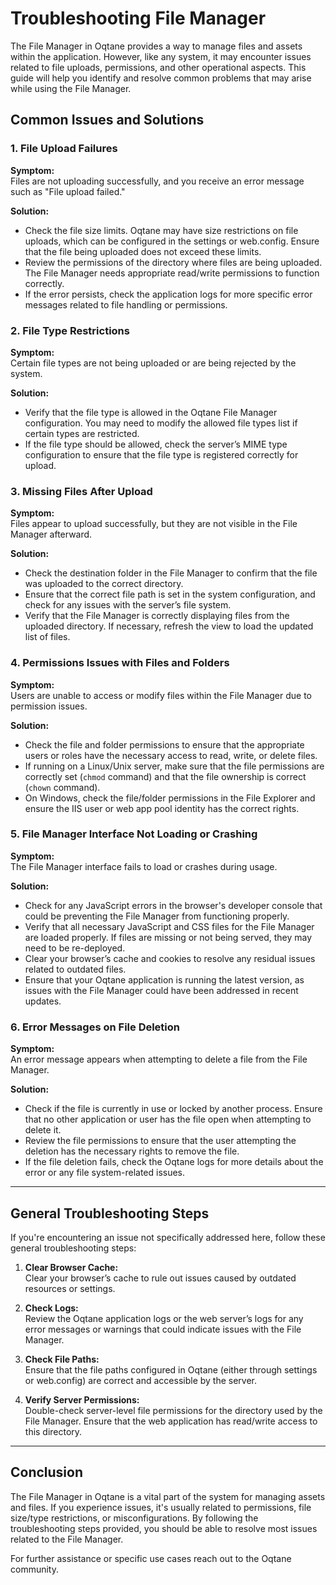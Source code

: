 # Troubleshooting File Manager

The File Manager in Oqtane provides a way to manage files and assets within the application. However, like any system, it may encounter issues related to file uploads, permissions, and other operational aspects. This guide will help you identify and resolve common problems that may arise while using the File Manager.

## Common Issues and Solutions

### 1. File Upload Failures

**Symptom:**  
Files are not uploading successfully, and you receive an error message such as "File upload failed."

**Solution:**  
- Check the file size limits. Oqtane may have size restrictions on file uploads, which can be configured in the settings or web.config. Ensure that the file being uploaded does not exceed these limits.
- Review the permissions of the directory where files are being uploaded. The File Manager needs appropriate read/write permissions to function correctly.
- If the error persists, check the application logs for more specific error messages related to file handling or permissions.

### 2. File Type Restrictions

**Symptom:**  
Certain file types are not being uploaded or are being rejected by the system.

**Solution:**  
- Verify that the file type is allowed in the Oqtane File Manager configuration. You may need to modify the allowed file types list if certain types are restricted.
- If the file type should be allowed, check the server’s MIME type configuration to ensure that the file type is registered correctly for upload.

### 3. Missing Files After Upload

**Symptom:**  
Files appear to upload successfully, but they are not visible in the File Manager afterward.

**Solution:**  
- Check the destination folder in the File Manager to confirm that the file was uploaded to the correct directory.
- Ensure that the correct file path is set in the system configuration, and check for any issues with the server’s file system.
- Verify that the File Manager is correctly displaying files from the uploaded directory. If necessary, refresh the view to load the updated list of files.

### 4. Permissions Issues with Files and Folders

**Symptom:**  
Users are unable to access or modify files within the File Manager due to permission issues.

**Solution:**  
- Check the file and folder permissions to ensure that the appropriate users or roles have the necessary access to read, write, or delete files.
- If running on a Linux/Unix server, make sure that the file permissions are correctly set (`chmod` command) and that the file ownership is correct (`chown` command).
- On Windows, check the file/folder permissions in the File Explorer and ensure the IIS user or web app pool identity has the correct rights.

### 5. File Manager Interface Not Loading or Crashing

**Symptom:**  
The File Manager interface fails to load or crashes during usage.

**Solution:**  
- Check for any JavaScript errors in the browser's developer console that could be preventing the File Manager from functioning properly.
- Verify that all necessary JavaScript and CSS files for the File Manager are loaded properly. If files are missing or not being served, they may need to be re-deployed.
- Clear your browser’s cache and cookies to resolve any residual issues related to outdated files.
- Ensure that your Oqtane application is running the latest version, as issues with the File Manager could have been addressed in recent updates.

### 6. Error Messages on File Deletion

**Symptom:**  
An error message appears when attempting to delete a file from the File Manager.

**Solution:**  
- Check if the file is currently in use or locked by another process. Ensure that no other application or user has the file open when attempting to delete it.
- Review the file permissions to ensure that the user attempting the deletion has the necessary rights to remove the file.
- If the file deletion fails, check the Oqtane logs for more details about the error or any file system-related issues.

---

## General Troubleshooting Steps

If you're encountering an issue not specifically addressed here, follow these general troubleshooting steps:

1. **Clear Browser Cache:**  
   Clear your browser’s cache to rule out issues caused by outdated resources or settings.

2. **Check Logs:**  
   Review the Oqtane application logs or the web server’s logs for any error messages or warnings that could indicate issues with the File Manager.

3. **Check File Paths:**  
   Ensure that the file paths configured in Oqtane (either through settings or web.config) are correct and accessible by the server.

4. **Verify Server Permissions:**  
   Double-check server-level file permissions for the directory used by the File Manager. Ensure that the web application has read/write access to this directory.

---

## Conclusion

The File Manager in Oqtane is a vital part of the system for managing assets and files. If you experience issues, it's usually related to permissions, file size/type restrictions, or misconfigurations. By following the troubleshooting steps provided, you should be able to resolve most issues related to the File Manager.

For further assistance or specific use cases reach out to the Oqtane community.
